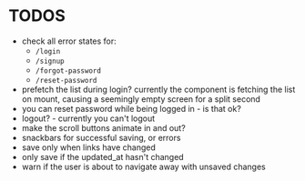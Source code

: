 # TODOS

- check all error states for:
  - `/login`
  - `/signup`
  - `/forgot-password`
  - `/reset-password`
- prefetch the list during login? currently the <List> component is fetching the list on mount, causing a seemingly empty screen for a split second
- you can reset password while being logged in - is that ok?
- logout? - currently you can't logout
- make the scroll buttons animate in and out?
- snackbars for successful saving, or errors
- save only when links have changed
- only save if the updated_at hasn't changed
- warn if the user is about to navigate away with unsaved changes
